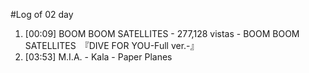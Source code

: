 #Log of 02 day

1. [00:09] BOOM BOOM SATELLITES - 277,128 vistas - BOOM BOOM SATELLITES　『DIVE FOR YOU-Full ver.-』
1. [03:53] M.I.A. - Kala - Paper Planes
